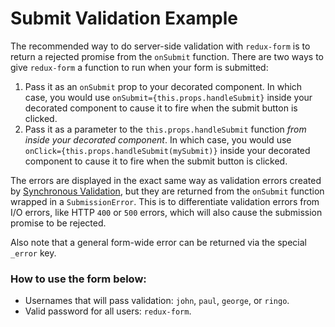 # Submit Validation Example

The recommended way to do server-side validation with `redux-form` is to return a rejected promise
from the `onSubmit` function. There are two ways to give `redux-form` a function to run when your
form is submitted:

1. Pass it as an `onSubmit` prop to your decorated component. In which case, you would use
`onSubmit={this.props.handleSubmit}` inside your decorated component to cause it to fire when the 
submit button is clicked.
2. Pass it as a parameter to the `this.props.handleSubmit` function _from inside your
decorated component_. In which case, you would use `onClick={this.props.handleSubmit(mySubmit)}`
inside your decorated component to cause it to fire when the submit button is clicked.

The errors are displayed in the exact same way as validation errors created by
[Synchronous Validation](syncValidation), but they are returned from the `onSubmit`
function wrapped in a `SubmissionError`. This is to differentiate validation errors from I/O 
errors, like HTTP `400` or `500` errors, which will also cause the submission promise to be
rejected.

Also note that a general form-wide error can be returned via the special `_error` key.

### How to use the form below:

* Usernames that will pass validation: `john`, `paul`, `george`, or `ringo`.
* Valid password for all users: `redux-form`.

